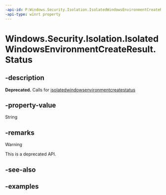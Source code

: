 ```yaml
---
-api-id: P:Windows.Security.Isolation.IsolatedWindowsEnvironmentCreateResult.Status
-api-type: winrt property
---
```


<!-- Property syntax.
public IsolatedWindowsEnvironmentCreateStatus Status { get; }
-->

# Windows.Security.Isolation.IsolatedWindowsEnvironmentCreateResult.Status

## -description

**Deprecated.** Calls for [isolatedwindowsenvironmentcreatestatus](isolatedwindowsenvironmentcreatestatus.md)

## -property-value

String

## -remarks

> [!WARNING]
> This is a deprecated API.

## -see-also

## -examples
